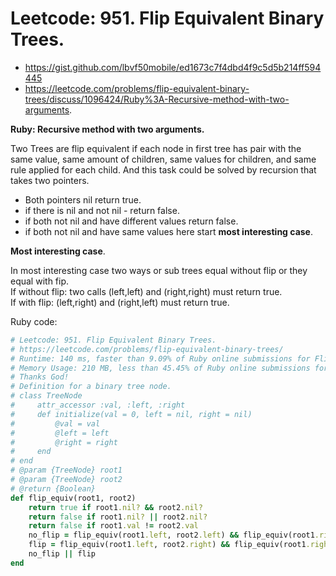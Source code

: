 # Leetcode: 951. Flip Equivalent Binary Trees.

- https://gist.github.com/lbvf50mobile/ed1673c7f4dbd4f9c5d5b214ff594445
- https://leetcode.com/problems/flip-equivalent-binary-trees/discuss/1096424/Ruby%3A-Recursive-method-with-two-arguments.

**Ruby: Recursive method with two arguments.**

Two Trees are flip equivalent if each node in first tree has pair with the same value, same amount of children, same values for children, and same rule applied for each child. And this task could be solved by recursion that takes two pointers.      

- Both pointers nil return true.
- if there is nil and not nil - return false.
- if both not nil and have different values return false.
- if both not nil and have same values here start **most interesting case**.

**Most interesting case**. 

In most interesting case two ways or sub trees equal without flip  or they equal with fip.  
If without flip: two calls (left,left) and (right,right) must return true.  
If with flip: (left,right) and (right,left) must return true.  



Ruby code:
```Ruby
# Leetcode: 951. Flip Equivalent Binary Trees.
# https://leetcode.com/problems/flip-equivalent-binary-trees/
# Runtime: 140 ms, faster than 9.09% of Ruby online submissions for Flip Equivalent Binary Trees.
# Memory Usage: 210 MB, less than 45.45% of Ruby online submissions for Flip Equivalent Binary Trees.
# Thanks God!
# Definition for a binary tree node.
# class TreeNode
#     attr_accessor :val, :left, :right
#     def initialize(val = 0, left = nil, right = nil)
#         @val = val
#         @left = left
#         @right = right
#     end
# end
# @param {TreeNode} root1
# @param {TreeNode} root2
# @return {Boolean}
def flip_equiv(root1, root2)
    return true if root1.nil? && root2.nil?
    return false if root1.nil? || root2.nil?
    return false if root1.val != root2.val
    no_flip = flip_equiv(root1.left, root2.left) && flip_equiv(root1.right, root2.right) 
    flip = flip_equiv(root1.left, root2.right) && flip_equiv(root1.right, root2.left)
    no_flip || flip
end
```